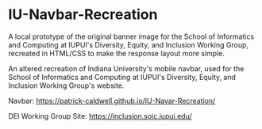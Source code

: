 # IU-Navbar-Recreation

A local prototype of the original banner image for the School of Informatics and Computing at IUPUI's Diversity, Equity, and Inclusion Working Group, recreated in HTML/CSS to make the response layout more simple.

An altered recreation of Indiana University's mobile navbar, used for the School of Informatics and Computing at IUPUI's Diversity, Equity, and Inclusion Working Group's website.

Navbar: https://patrick-caldwell.github.io/IU-Navar-Recreation/

DEI Working Group Site: https://inclusion.soic.iupui.edu/
